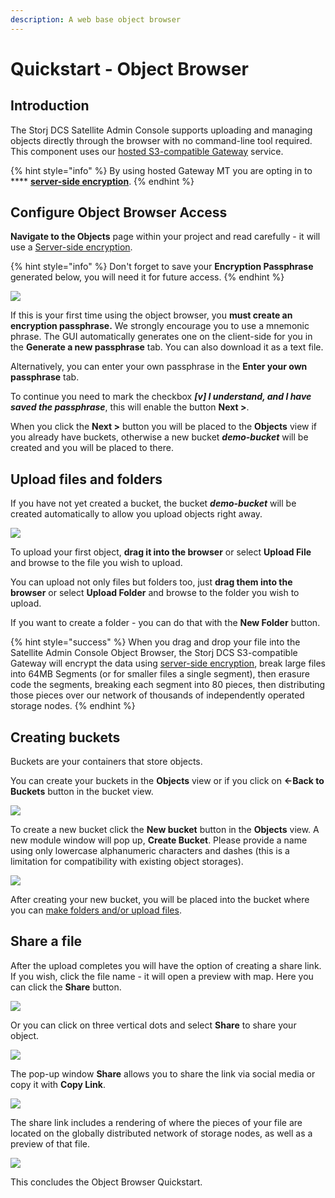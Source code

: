 ```yaml
---
description: A web base object browser
---
```


# Quickstart - Object Browser

## Introduction

The Storj DCS Satellite Admin Console supports uploading and managing objects directly through the browser with no command-line tool required. This component uses our [hosted S3-compatible Gateway](../api-reference/s3-compatible-gateway/) service.

{% hint style="info" %}
By using hosted Gateway MT you are opting in to **** [**server-side encryption**](../concepts/encryption-key/design-decision-server-side-encryption.md).&#x20;
{% endhint %}

## Configure Object Browser Access

**Navigate to the Objects** page within your project and read carefully - it will use a [Server-side encryption](../concepts/encryption-key/design-decision-server-side-encryption.md).

{% hint style="info" %}
Don't forget to save your **Encryption Passphrase** generated below, you will need it for future access.
{% endhint %}

![](<../.gitbook/assets/image (143).png>)

If this is your first time using the object browser, you **must create an encryption passphrase.** We strongly encourage you to use a mnemonic phrase. The GUI automatically generates one on the client-side for you in the **Generate a new passphrase** tab. You can also download it as a text file.

Alternatively, you can enter your own passphrase in the **Enter your own passphrase** tab.

To continue you need to mark the checkbox _**\[v] I understand, and I have saved the passphrase**_, this will enable the button **Next >**.

When you click the **Next >** button you will be placed to the **Objects** view if you already have buckets, otherwise a new bucket _**demo-bucket**_ will be created and you will be placed to there.

## Upload files and folders

If you have not yet created a bucket, the bucket _**demo-bucket**_ will be created automatically to allow you upload objects right away.

![](<../.gitbook/assets/image (169).png>)

To upload your first object, **drag it into the browser** or select **Upload File** and browse to the file you wish to upload.

You can upload not only files but folders too, just **drag them into the browser** or select **Upload Folder** and browse to the folder you wish to upload.

If you want to create a folder - you can do that with the **New Folder** button.

{% hint style="success" %}
When you drag and drop your file into the Satellite Admin Console Object Browser, the Storj DCS S3-compatible Gateway will encrypt the data using [server-side encryption](../concepts/encryption-key/design-decision-server-side-encryption.md), break large files into 64MB Segments (or for smaller files a single segment), then erasure code the segments, breaking each segment into 80 pieces, then distributing those pieces over our network of thousands of independently operated storage nodes.&#x20;
{% endhint %}

## Creating buckets

Buckets are your containers that store objects.&#x20;

You can create your buckets in the **Objects** view or if you click on **<-Back to Buckets** button in the bucket view.

![](<../.gitbook/assets/image (159).png>)

To create a new bucket click the **New bucket** button in the **Objects** view. A new module window will pop up, **Create Bucket**. Please provide a name using only lowercase alphanumeric characters and dashes (this is a limitation for compatibility with existing object storages).

![](<../.gitbook/assets/image (172).png>)

After creating your new bucket, you will be placed into the bucket where you can [make folders and/or upload files](quickstart-objectbrowser.md#upload-files-and-folders).

## Share a file

After the upload completes you will have the option of creating a share link. If you wish, click the file name - it will open a preview with map. Here you can click the **Share** button.

![](<../.gitbook/assets/image (147).png>)

Or you can click on three vertical dots and select **Share** to share your object.

![](<../.gitbook/assets/image (126).png>)

The pop-up window **Share** allows you to share the link via social media or copy it with **Copy Link**.

![](<../.gitbook/assets/image (145).png>)

The share link includes a rendering of where the pieces of your file are located on the globally distributed network of storage nodes, as well as a preview of that file.&#x20;

![](<../.gitbook/assets/image (122).png>)

This concludes the Object Browser Quickstart.
